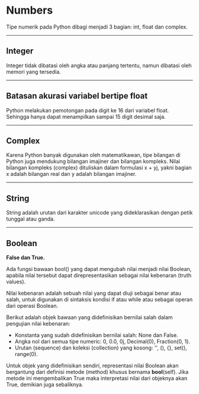 # Numbers

Tipe numerik pada Python dibagi menjadi 3 bagian: int, float dan complex.

---

## Integer

Integer tidak dibatasi oleh angka atau panjang tertentu, namun dibatasi oleh memori yang tersedia.

---

## Batasan akurasi variabel bertipe float

Python melakukan pemotongan pada digit ke 16 dari variabel float. Sehingga hanya dapat menampilkan sampai 15 digit desimal saja.

---

## Complex

Karena Python banyak digunakan oleh matematikawan, tipe bilangan di Python juga mendukung bilangan imajiner dan bilangan kompleks. Nilai bilangan kompleks (complex) dituliskan dalam formulasi x + yj, yakni bagian x adalah bilangan real dan y adalah bilangan imajiner.

---

## String

String adalah urutan dari karakter unicode yang dideklarasikan dengan petik tunggal atau ganda.

---

## Boolean

**False dan True.**

Ada fungsi bawaan bool() yang dapat mengubah nilai menjadi nilai Boolean, apabila nilai tersebut dapat direpresentasikan sebagai nilai kebenaran (truth values). 

Nilai kebenaran adalah sebuah nilai yang dapat diuji sebagai benar atau salah, untuk digunakan di sintaksis kondisi if atau while atau sebagai operan dari operasi Boolean.

Berikut adalah objek bawaan yang didefinisikan bernilai salah dalam pengujian nilai kebenaran:

* Konstanta yang sudah didefinisikan bernilai salah: None dan False.
* Angka nol dari semua tipe numeric: 0, 0.0, 0j, Decimal(0), Fraction(0, 1).
* Urutan (sequence) dan koleksi (collection) yang kosong: '', (), {}, set(), range(0).

Untuk objek yang didefinisikan sendiri, representasi nilai Boolean akan bergantung dari definisi metode (method) khusus bernama __bool__(self). Jika metode ini mengembalikan True maka interpretasi nilai dari objeknya akan True, demikian juga sebaliknya.
